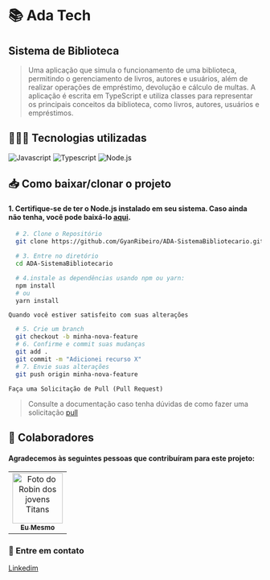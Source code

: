 ﻿# 📚 Ada Tech

## Sistema de Biblioteca

> Uma aplicação que simula o funcionamento de uma biblioteca, permitindo o gerenciamento de livros, autores e usuários, além de realizar operações de empréstimo, devolução e cálculo de multas. A aplicação é escrita em TypeScript e utiliza classes para representar os principais conceitos da biblioteca, como livros, autores, usuários e empréstimos.

## 🧑🏻‍💻 Tecnologias utilizadas
![Javascript](https://img.shields.io/badge/JavaScript-F7DF1E?style=for-the-badge&logo=javascript&logoColor=black)
![Typescript](https://img.shields.io/badge/TypeScript-007ACC?style=for-the-badge&logo=typescript&logoColor=white)
![Node.js](https://img.shields.io/badge/Node.js-43853D?style=for-the-badge&logo=node.js&logoColor=white)

## 📥 Como baixar/clonar o projeto
#### 1. Certifique-se de ter o Node.js instalado em seu sistema. Caso ainda não tenha, você pode baixá-lo [aqui](https://nodejs.org/).

```bash
  # 2. Clone o Repositório
  git clone https://github.com/GyanRibeiro/ADA-SistemaBibliotecario.git
```
```bash
  # 3. Entre no diretório
  cd ADA-SistemaBibliotecario
```

```bash
  # 4.instale as dependências usando npm ou yarn:
  npm install
  # ou
  yarn install
```

`Quando você estiver satisfeito com suas alterações`

``` bash
  # 5. Crie um branch
  git checkout -b minha-nova-feature
  # 6. Confirme e commit suas mudanças
  git add .
  git commit -m "Adicionei recurso X"
  # 7. Envie suas alterações
  git push origin minha-nova-feature
```
`Faça uma Solicitação de Pull (Pull Request)`
> Consulte a documentação caso tenha dúvidas de como fazer uma solicitação [pull](https://help.github.com/en/github/collaborating-with-issues-and-pull-requests/creating-a-pull-request)

## 🤝 Colaboradores

#### Agradecemos às seguintes pessoas que contribuíram para este projeto:

<table>
  <tr>
    <td align="center">
      <a href="https://github.com/GyanRibeiro">
        <img src="https://conteudo.imguol.com.br/c/parceiros/48/2021/11/24/seu-madruga-em-cena-do-chaves-1637785049183_v2_450x450.jpg" width="100px;" alt="Foto do Robin dos jovens Titans"/><br>
        <sub>
          <b>Eu Mesmo</b>
        </sub>
      </a>
    </td>
  </tr>
</table>

### 📠 Entre em contato
[Linkedim](https://www.linkedin.com/in/gyanribeiro/)

